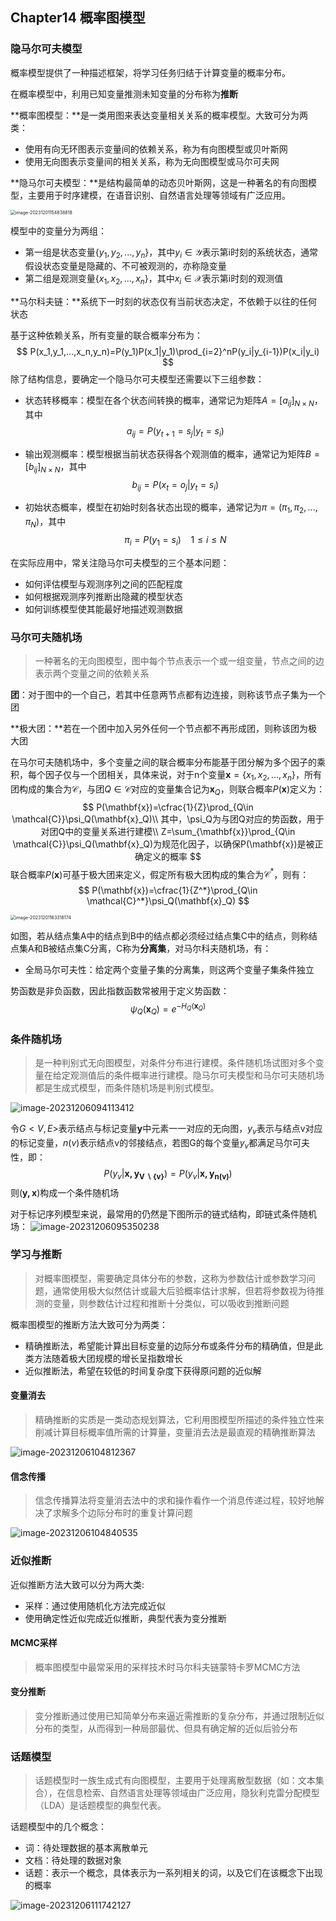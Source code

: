 ## Chapter14 概率图模型

### 隐马尔可夫模型

概率模型提供了一种描述框架，将学习任务归结于计算变量的概率分布。

在概率模型中，利用已知变量推测未知变量的分布称为**推断**

**概率图模型：**是一类用图来表达变量相关关系的概率模型。大致可分为两类：

* 使用有向无环图表示变量间的依赖关系，称为有向图模型或贝叶斯网
* 使用无向图表示变量间的相关关系，称为无向图模型或马尔可夫网

**隐马尔可夫模型：**是结构最简单的动态贝叶斯网，这是一种著名的有向图模型，主要用于时序建模，在语音识别、自然语言处理等领域有广泛应用。

<img src=".assets/image-20231201154838818.png" alt="image-20231201154838818" style="zoom:50%;" />

模型中的变量分为两组：

* 第一组是状态变量$\{y_1,y_2,...,y_n\}$，其中$y_i\in \mathcal{Y}$表示第i时刻的系统状态，通常假设状态变量是隐藏的、不可被观测的，亦称隐变量
* 第二组是观测变量$\{x_1,x_2,...,x_n\}$，其中$x_i\in \mathcal{X}$表示第i时刻的观测值

**马尔科夫链：**系统下一时刻的状态仅有当前状态决定，不依赖于以往的任何状态

基于这种依赖关系，所有变量的联合概率分布为：
$$
P(x_1,y_1,...,x_n,y_n)=P(y_1)P(x_1|y_1)\prod_{i=2}^nP(y_i|y_{i-1})P(x_i|y_i)
$$
除了结构信息，要确定一个隐马尔可夫模型还需要以下三组参数：

* 状态转移概率：模型在各个状态间转换的概率，通常记为矩阵$A=[a_{ij}]_{N\times N}$，其中
  $$
  a_{ij}=P(y_{t+1}=s_j|y_t=s_i)
  $$

* 输出观测概率：模型根据当前状态获得各个观测值的概率，通常记为矩阵$B=[b_{ij}]_{N\times N}$，其中
  $$
  b_{ij}=P(x_t=o_j|y_t=s_i)
  $$

* 初始状态概率，模型在初始时刻各状态出现的概率，通常记为$\pi=(\pi_1,\pi_2,...,\pi_N)$，其中
  $$
  \pi_i=P(y_1=s_i)\ \ \ \ 1 \le i \le N
  $$

在实际应用中，常关注隐马尔可夫模型的三个基本问题：

* 如何评估模型与观测序列之间的匹配程度
* 如何根据观测序列推断出隐藏的模型状态
* 如何训练模型使其能最好地描述观测数据

### 马尔可夫随机场

> 一种著名的无向图模型，图中每个节点表示一个或一组变量，节点之间的边表示两个变量之间的依赖关系

**团**：对于图中的一个自己，若其中任意两节点都有边连接，则称该节点子集为一个团

**极大团：**若在一个团中加入另外任何一个节点都不再形成团，则称该团为极大团

在马尔可夫随机场中，多个变量之间的联合概率分布能基于团分解为多个因子的乘积，每个因子仅与一个团相关，具体来说，对于n个变量$\mathbf{x}=\{x_1,x_2,...,x_n\}$，所有团构成的集合为$\mathcal{C}$，与团$Q\in \mathcal{C}$对应的变量集合记为$\mathbf{x}_Q$，则联合概率$P(\mathbf{x})$定义为：
$$
P(\mathbf{x})=\cfrac{1}{Z}\prod_{Q\in \mathcal{C}}\psi_Q(\mathbf{x}_Q)\\
其中，\psi_Q为与团Q对应的势函数，用于对团Q中的变量关系进行建模\\
Z=\sum_{\mathbf{x}}\prod_{Q\in \mathcal{C}}\psi_Q(\mathbf{x}_Q)为规范化因子，以确保P(\mathbf{x})是被正确定义的概率
$$
联合概率$P(\mathbf{x})$可基于极大团来定义，假定所有极大团构成的集合为$\mathcal{C}^*$，则有：
$$
P(\mathbf{x})=\cfrac{1}{Z^*}\prod_{Q\in \mathcal{C}^*}\psi_Q(\mathbf{x}_Q)
$$


<img src=".assets/image-20231201163318174.png" alt="image-20231201163318174" style="zoom:50%;" />

如图，若从结点集A中的结点到B中的结点都必须经过结点集C中的结点，则称结点集A和B被结点集C分离，C称为**分离集**，对马尔科夫随机场，有：

* 全局马尔可夫性：给定两个变量子集的分离集，则这两个变量子集条件独立

势函数是非负函数，因此指数函数常被用于定义势函数：
$$
\psi_Q(\mathbf{x}_Q)=e^{-H_Q(\mathbf{x}_Q)}
$$

### 条件随机场

> 是一种判别式无向图模型，对条件分布进行建模。条件随机场试图对多个变量在给定观测值后的条件概率进行建模。隐马尔可夫模型和马尔可夫随机场都是生成式模型，而条件随机场是判别式模型。

![image-20231206094113412](.assets/image-20231206094113412.png)

令$G<V,E>$表示结点与标记变量$\mathbf{y}$中元素一一对应的无向图，$y_v$表示与结点v对应的标记变量，$n(v)$表示结点v的邻接结点，若图G的每个变量$y_v$都满足马尔可夫性，即：
$$
P(y_v|\mathbf{x,y_{V\backslash \{v\}}})=P(y_v|\mathbf{x,y_{n(v)}})
$$
则$(\mathbf{y,x})$构成一个条件随机场

对于标记序列模型来说，最常用的仍然是下图所示的链式结构，即链式条件随机场：
![image-20231206095350238](.assets/image-20231206095350238.png)

### 学习与推断

> 对概率图模型，需要确定具体分布的参数，这称为参数估计或参数学习问题，通常使用极大似然估计或最大后验概率估计求解，但若将参数视为待推测的变量，则参数估计过程和推断十分类似，可以吸收到推断问题

概率图模型的推断方法大致可分为两类：

* 精确推断法，希望能计算出目标变量的边际分布或条件分布的精确值，但是此类方法随着极大团规模的增长呈指数增长
* 近似推断法，希望在较低的时间复杂度下获得原问题的近似解

#### 变量消去

> 精确推断的实质是一类动态规划算法，它利用图模型所描述的条件独立性来削减计算目标概率值所需的计算量，变量消去法是最直观的精确推断算法

![image-20231206104812367](.assets/image-20231206104812367.png)

#### 信念传播

> 信念传播算法将变量消去法中的求和操作看作一个消息传递过程，较好地解决了求解多个边际分布时的重复计算问题

![image-20231206104840535](.assets/image-20231206104840535.png)

### 近似推断

近似推断方法大致可以分为两大类:

* 采样：通过使用随机化方法完成近似
* 使用确定性近似完成近似推断，典型代表为变分推断

#### MCMC采样

> 概率图模型中最常采用的采样技术时马尔科夫链蒙特卡罗MCMC方法

#### 变分推断

> 变分推断通过使用已知简单分布来逼近需推断的复杂分布，并通过限制近似分布的类型，从而得到一种局部最优、但具有确定解的近似后验分布

### 话题模型

> 话题模型时一族生成式有向图模型，主要用于处理离散型数据（如：文本集合），在信息检索、自然语言处理等领域由广泛应用，隐狄利克雷分配模型（LDA）是话题模型的典型代表。

话题模型中的几个概念：

* 词：待处理数据的基本离散单元
* 文档：待处理的数据对象
* 话题：表示一个概念，具体表示为一系列相关的词，以及它们在该概念下出现的概率

![image-20231206111742127](.assets/image-20231206111742127.png)
